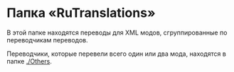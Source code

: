 # Папка «RuTranslations»

В этой папке находятся переводы для XML модов, сгруппированные по переводчикам переводов.

Переводчики, которые перевели всего один или два мода, находятся в папке [./Others](./Others/).

